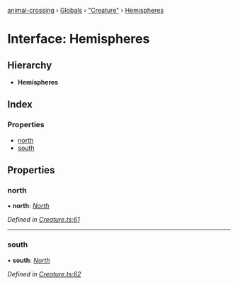 [animal-crossing](../README.md) › [Globals](../globals.md) › ["Creature"](../modules/_creature_.md) › [Hemispheres](_creature_.hemispheres.md)

# Interface: Hemispheres

## Hierarchy

* **Hemispheres**

## Index

### Properties

* [north](_creature_.hemispheres.md#north)
* [south](_creature_.hemispheres.md#south)

## Properties

###  north

• **north**: *[North](_creature_.north.md)*

*Defined in [Creature.ts:61](https://github.com/Norviah/animal-crossing/blob/7daadc1/module/types/Creature.ts#L61)*

___

###  south

• **south**: *[North](_creature_.north.md)*

*Defined in [Creature.ts:62](https://github.com/Norviah/animal-crossing/blob/7daadc1/module/types/Creature.ts#L62)*
